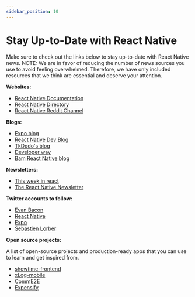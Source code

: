 ```yaml
---
sidebar_position: 10
---
```


# Stay Up-to-Date with React Native

Make sure to check out the links below to stay up-to-date with React Native news.
NOTE: We are in favor of reducing the number of news sources you use to avoid feeling overwhelmed. Therefore, we have only included resources that we think are essential and deserve your attention.

**Websites:**

- [React Native Documentation](https://reactnative.dev/)
- [React Native Directory](https://reactnative.directory/)
- [React Native Reddit Channel](https://www.reddit.com/r/reactnative/)

**Blogs:**

- [Expo blog](https://blog.expo.dev/)
- [React Native Dev Blog](https://reactnative.dev/blog)
- [TkDodo's blog](https://tkdodo.eu/blog/)
- [Developer way](https://www.developerway.com/)
- [Bam React Native blog](https://www.bam.tech/blog/react-native)

**Newsletters:**

- [This week in react](https://thisweekinreact.com/)
- [The React Native Newsletter](https://reactnativenewsletter.com/)

**Twitter accounts to follow:**

- [Evan Bacon](https://twitter.com/Baconbrix)
- [React Native](https://twitter.com/reactnative)
- [Expo](https://twitter.com/expo)
- [Sebastien Lorber](https://twitter.com/sebastienlorber)

**Open source projects:**

A list of open-source projects and production-ready apps that you can use to learn and get inspired from.

- [showtime-frontend](https://github.com/showtime-xyz/showtime-frontend)
- [xLog-mobile](https://github.com/Crossbell-Box/xLog-mobile)
- [CommE2E](https://github.com/CommE2E/comm)
- [Expensify](https://github.com/Expensify/App)
